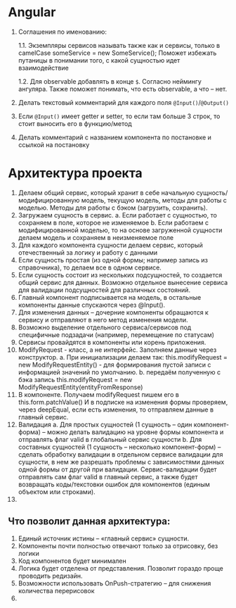 # Angular

1. Соглашения по именованию:

   1.1. Экземпляры сервисов называть также как и сервисы, только в camelCase
   someService = new SomeService();
   Поможет избежать путаницы в понимании того, с какой сущностью идет взаимодействие

   1.2. Для observable добавлять в конце `$`. Согласно неймингу ангуляра. Также поможет понимать, что есть observable, а что – нет.

2. Делать текстовый комментарий для каждого поля `@Input()`/`@Output()`

3. Если `@Input()` имеет getter и setter, то если там больше 3 строк, то стоит выносить его в функцию/метод

4. Делать комментарий с названием компонента по постановке и ссылкой на постановку

# Архитектура проекта

1. Делаем общий сервис, который хранит в себе начальную сущность/модифицированную модель, текущую модель, методы для работы с моделью. Методы для работы с бэком (загрузить, сохранить).
2. Загружаем сущность в сервис.
   a. Если работает с сущностью, то сохраняем в поле, которое не изменяемое
   b. Если работаем с модифицированной моделью, то на основе загруженной сущности делаем модель и сохраняем в неизменяемое поле
3. Для каждого компонента сущности делаем сервис, который отечественный за логику и работу с данными
4. Если сущность простая (из одной формы; например запись из справочника), то делаем все в одном сервисе.
5. Если сущность состоит из нескольких подсущностей, то создается общий сервис для данных. Возможно отдельное вынесение сервиса для валидации подсущностей для различных состояний.
6. Главный компонент подписывается на модель, в остальные компоненты данные спускаются через @Input().
7. Для изменения данных – дочерние компоненты обращаются к сервису и отправляют в него метод изменения модели.
8. Возможно выделение отдельного сервиса/сервисов под специфичные подзадачи (например, перемещение по статусам)
9. Сервисы провайдятся в компоненты или корень приложения.
10. ModifyRequest - класс, а не интерфейс. Заполняем данные через конструктор.
    a. При инициализации делаем так:
    this.modifyRequest = new ModifyRequestEntity() - для формирования пустой записи с информацией значений по умолчанию.
    b. передаём полученную с бэка запись
    this.modifyRequest = new ModifyRequestEntity(entityFromResponse)
11. В компоненте. Получаем modifyRequest пишем его в this.form.patchValue() И в подписке на изменения формы проверяем, через deepEqual, если есть изменения, то отправляем данные в главный сервис.
12. Валидация
    a. Для простых сущностей (1 сущность – один компонент-форма) – можно делать валидацию на уровне формы компонента и отправлять флаг valid в глобальный сервис сущности
    b. Для составных сущностей (1 сущность – несколько компонент-форм) – сделать обработку валидации в отдельном сервисе валидации для сущности, в нем же разрешать проблемы с зависимостями данных одной формы от другой при валидации. Сервис-валидации будет отправлять сам флаг valid в главный сервис, а также будет возвращать коды/текстовки ошибок для компонентов (единым объектом или строками).
13.

## Что позволит данная архитектура:

1. Единый источник истины – «главный сервис» сущности.
2. Компоненты почти полностью отвечают только за отрисовку, без логики
3. Код компонентов будет минимален
4. Логика будет отделена от представления. Позволит гораздо проще проводить редизайн.
5. Возможности использовать OnPush-стратегию – для снижения количества перерисовок
6.
